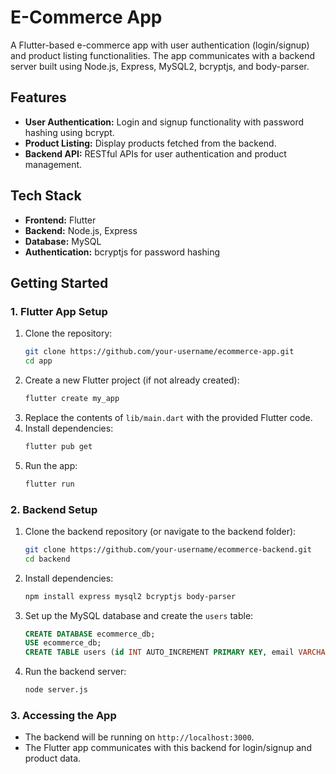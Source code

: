 # E-Commerce App

A Flutter-based e-commerce app with user authentication (login/signup) and product listing functionalities. The app communicates with a backend server built using Node.js, Express, MySQL2, bcryptjs, and body-parser.

## Features
- **User Authentication:** Login and signup functionality with password hashing using bcrypt.
- **Product Listing:** Display products fetched from the backend.
- **Backend API:** RESTful APIs for user authentication and product management.

## Tech Stack
- **Frontend:** Flutter
- **Backend:** Node.js, Express
- **Database:** MySQL
- **Authentication:** bcryptjs for password hashing

## Getting Started

### 1. **Flutter App Setup**
1. Clone the repository:
   ```bash
   git clone https://github.com/your-username/ecommerce-app.git
   cd app
   ```
2. Create a new Flutter project (if not already created):
   ```bash
   flutter create my_app
   ```
3. Replace the contents of `lib/main.dart` with the provided Flutter code.
4. Install dependencies:
   ```bash
   flutter pub get
   ```
5. Run the app:
   ```bash
   flutter run
   ```

### 2. **Backend Setup**
1. Clone the backend repository (or navigate to the backend folder):
   ```bash
   git clone https://github.com/your-username/ecommerce-backend.git
   cd backend
   ```
2. Install dependencies:
   ```bash
   npm install express mysql2 bcryptjs body-parser
   ```
3. Set up the MySQL database and create the `users` table:
   ```sql
   CREATE DATABASE ecommerce_db;
   USE ecommerce_db;
   CREATE TABLE users (id INT AUTO_INCREMENT PRIMARY KEY, email VARCHAR(255) NOT NULL UNIQUE, password VARCHAR(255) NOT NULL);
   ```
4. Run the backend server:
   ```bash
   node server.js
   ```

### 3. **Accessing the App**
- The backend will be running on `http://localhost:3000`.
- The Flutter app communicates with this backend for login/signup and product data.
